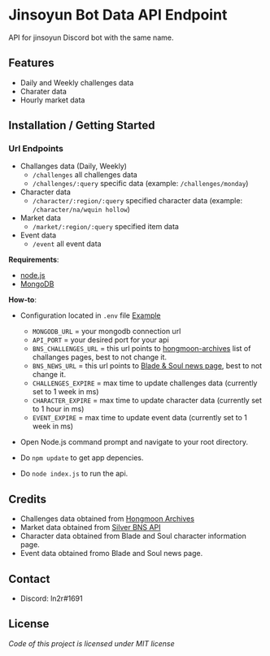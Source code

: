 # Jinsoyun Bot Data API Endpoint
API for jinsoyun Discord bot with the same name.

## Features
* Daily and Weekly challenges data
* Charater data
* Hourly market data

## Installation / Getting Started
### Url Endpoints
* Challanges data (Daily, Weekly) 
  * `/challenges` all challenges data
  * `/challenges/:query` specific data (example: `/challenges/monday`)
* Character data
  * `/character/:region/:query` specified character data (example: `/character/na/wquin hollow`)
* Market data
  * `/market/:region/:query` specified item data
* Event data
  * `/event` all event data

**Requirements**:
* [node.js](https://nodejs.org/)
* [MongoDB](https://www.mongodb.com/)

**How-to**:
* Configuration located in `.env` file [Example](https://github.com/ln2r/jinsoyun-api/blob/.env.example)
  * `MONGODB_URL` = your mongodb connection url
  * `API_PORT` = your desired port for your api
  * `BNS_CHALLENGES_URL` = this url points to [hongmoon-archives](https://www.hongmoon-archives.com/challenge/list-of-challenges) list of challanges pages, best to not change it.
  * `BNS_NEWS_URL` = this url points to [Blade & Soul news page](https://www.bladeandsoul.com/en-us/news), best to not change it.
  * `CHALLENGES_EXPIRE` = max time to update challenges data (currently set to 1 week in ms)
  * `CHARACTER_EXPIRE` = max time to update character data (currently set to 1 hour in ms)
  * `EVENT_EXPIRE` = max time to update event data (currently set to 1 week in ms)

* Open Node.js command prompt and navigate to your root directory.
* Do `npm update` to get app depencies.
* Do `node index.js` to run the api.

## Credits
* Challenges data obtained from [Hongmoon Archives](https://www.hongmoon-archives.com/challenge/list-of-challenges)
* Market data obtained from [Silver BNS API](https://gitlab.com/Silver_BnS)
* Character data obtained from Blade and Soul character information page.
* Event data obtained fromo Blade and Soul news page.

## Contact
* Discord: ln2r#1691

## License
*Code of this project is licensed under MIT license*